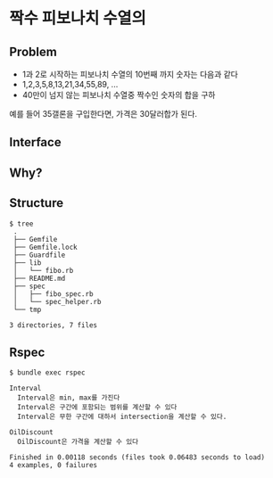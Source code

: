 # 짝수 피보나치 수열의 

## Problem

* 1과 2로 시작하는 피보나치 수열의 10번째 까지 숫자는 다음과 같다
* 1,2,3,5,8,13,21,34,55,89, ...
* 40만이 넘지 않는 피보나치 수열중 짝수인 숫자의 합을 구하

예를 들어 35갤론을 구입한다면, 가격은 30달러합가 된다.

## Interface

## Why?



## Structure

```
$ tree
 .
 ├── Gemfile
 ├── Gemfile.lock
 ├── Guardfile
 ├── lib
 │   └── fibo.rb
 ├── README.md
 ├── spec
 │   ├── fibo_spec.rb
 │   └── spec_helper.rb
 └── tmp

3 directories, 7 files
```

## Rspec

```
$ bundle exec rspec

Interval
  Interval은 min, max를 가진다
  Interval은 구간에 포함되는 범위를 계산할 수 있다
  Interval은 무한 구간에 대하서 intersection을 계산할 수 있다.

OilDiscount
  OilDiscount은 가격을 계산할 수 있다

Finished in 0.00118 seconds (files took 0.06483 seconds to load)
4 examples, 0 failures
```
